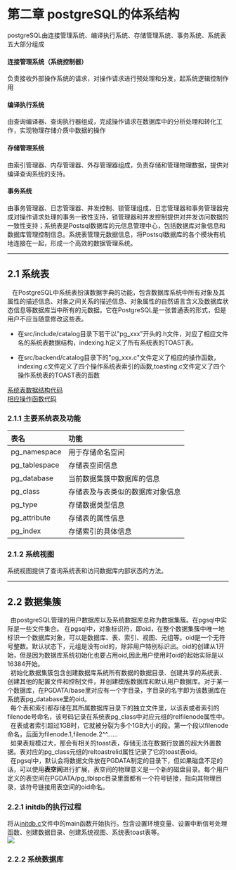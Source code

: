 # 第二章 postgreSQL的体系结构
postgreSQL由连接管理系统、编译执行系统、存储管理系统、事务系统、系统表五大部分组成

#### 连接管理系统（系统控制器）
负责接收外部操作系统的请求，对操作请求进行预处理和分发，起系统逻辑控制作用
#### 编译执行系统
由查询编译器、查询执行器组成，完成操作请求在数据库中的分析处理和转化工作，实现物理存储介质中数据的操作
#### 存储管理系统
由索引管理器、内存管理器、外存管理器组成，负责存储和管理物理数据，提供对编译查询系统的支持。
#### 事务系统
由事务管理器、日志管理器、并发控制、锁管理组成，日志管理器和事务管理器完成对操作请求处理的事务一致性支持，锁管理器和并发控制提供对并发访问数据的一致性支持；系统表是Postsql数据库的元信息管理中心，包括数据库对象信息和数据库管理控制信息。系统表管理元数据信息，将Postsql数据库的各个模块有机地连接在一起，形成一个高效的数据管理系统。

---
## 2.1 系统表
&ensp; 在PostgreSQL中系统表扮演数据字典的功能，包含数据库系统中所有对象及其属性的描述信息、对象之间关系的描述信息、对象属性的自然语言含义及数据库状态信息等数据库当中所有的元数据。它在PostgreSQL是一张普通表的形式，但是用户不应当随意修改这些表。</br> 

- 在src/include/catalog目录下若干以"pg\_xxx"开头的.h文件，对应了相应文件名的系统表数据结构，indexing.h定义了所有系统表的TOAST表。

- 在src/backend/catalog目录下的"pg\_xxx.c"文件定义了相应的操作函数，indexing.c文件定义了四个操作系统表索引的函数,toasting.c文件定义了四个操作系统表的TOAST表的函数

[系统表数据结构代码][1]</br>
[相应操作函数代码][2]

### 2.1.1 主要系统表及功能
| 表名       | 功能                          |
|:----------|:------------------------------|
|pg\_namespace  |用于存储命名空间              |
|pg\_tablespace |存储表空间信息                | 
|pg\_database   |当前数据集簇中数据库的信息      |
|pg\_class      |存储表及与表类似的数据库对象信息 | 
|pg\_type       |存储数据类型信息               |
|pg\_attribute  |存储表的属性信息               | 
|pg\_index      |存储索引的具体信息             |

### 2.1.2 系统视图
系统视图提供了查询系统表和访问数据库内部状态的方法。

--- 

## 2.2 数据集簇
&ensp;由postgreSQL管理的用户数据库以及系统数据库总称为数据集簇。在pgsql中实际是一些文件集合。
在pgsql中，对象标识符，即oid，在整个数据集簇中唯一地标识一个数据库对象，可以是数据库、表、索引、视图、元组等。oid是一个无符号整数。默认状态下，元组是没有oid的，除非用户特别标识出。oid的创建从1开始，但是因为数据库系统初始化也要占用oid,因此用户使用时oid的起始实际是以16384开始。</br>
&ensp;初始化数据集簇包含创建数据库系统所有数据的数据目录、创建共享的系统表、创建其他的配置文件和控制文件，并创建模版数据库和默认用户数据库。对于某一个数据库，在PGDATA/base里对应有一个字目录，字目录的名字即为该数据库在系统表pg\_database里的oid。</br>
&ensp;每个表和索引都存储在其所属数据库目录下的独立文件里，以该表或者索引的filenode号命名，该号码记录在系统表pg\_class中对应元组的relfilenode属性中。</br>
&ensp;在表或者索引超过1GB时，它就被分裂为多个1GB大小的段。第一个段以filenode命名，后面为filenode.1,filenode.2^^……</br>
&ensp;如果表规模过大，那会有相关的toast表，存储无法在数据行放置的超大外置数据。表对应的pg\_class元组的reltoastrelid属性记录了它的toast表oid。</br>
&ensp;在pgsql中，默认会将数据文件放在PGDATA制定的目录下，但如果磁盘不足的话，可以使用**表空间**进行扩展，表空间的物理意义是一个新的磁盘目录。每个用户定义的表空间在PGDATA/pg\_tblspc目录里面都有一个符号链接，指向其物理目录，该符号链接用表空间的oid命名。

### 2.2.1 initdb的执行过程

将从[initdb.c][3]文件中的main函数开始执行。包含设置环境变量、设置中断信号处理函数、创建数据目录、创建系统视图、系统表toast表等。</br>
![][image-1]
### 2.2.2 系统数据库



[1]:	https://github.com/zhizhengyang/postgresql/tree/master/src/include/catalog
[2]:	https://github.com/zhizhengyang/postgresql/tree/master/src/backend/catalog
[3]:	https://github.com/zhizhengyang/postgresql/blob/master/src/bin/initdb/initdb.c

[image-1]:	https://pic4.zhimg.com/80/v2-8ea8c0bded4a913c085a55a830bf15df_1440w.jpg